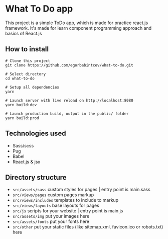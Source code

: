 # What To Do app
This project is a simple ToDo app, which is made for practice react.js framework. It's made for learn component programming approach and basics of React.js
## How to install
```
# Clone this project
git clone https://github.com/egorbabintcev/what-to-do.git

# Select directory
cd what-to-do

# Setup all dependencies
yarn

# Launch server with live reload on http://localhost:8080
yarn build:dev

# Launch production build, output in the public/ folder
yarn build:prod

```
## Technologies used
- Sass/scss
- Pug
- Babel
- React.js & jsx
## Directory structure
- `src/assets/sass`   custom styles for pages | entry point is main.sass
- `src/views/pages`   custom pages markup
- `src/views/includes`  templates to include to markup
- `src/views/layouts`   base layouts for pages
- `src/js`  scripts for your website | entry point is main.js
- `src/assets/img`  put your images here
- `src/assets/fonts`  put your fonts here
- `src/other`   put your static files (like sitemap.xml, favicon.ico or robots.txt) here

